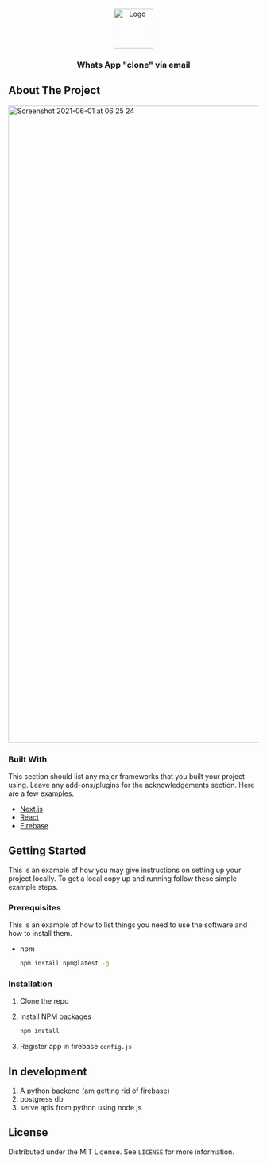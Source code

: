 <!--
*** Thanks for checking out the Best-README-Template. If you have a suggestion
*** that would make this better, please fork the repo and create a pull request
*** or simply open an issue with the tag "enhancement".
*** Thanks again! Now go create something AMAZING! :D
-->



<!-- PROJECT SHIELDS -->
<!--
*** I'm using markdown "reference style" links for readability.
*** Reference links are enclosed in brackets [ ] instead of parentheses ( ).
*** See the bottom of this document for the declaration of the reference variables
*** for contributors-url, forks-url, etc. This is an optional, concise syntax you may use.
*** https://www.markdownguide.org/basic-syntax/#reference-style-links
-->



<!-- PROJECT LOGO -->
<br />
<p align="center">
  <a >
    <img src="https://assets.stickpng.com/images/580b57fcd9996e24bc43c543.png" alt="Logo" width="80" height="80">
  </a>

  <h3 align="center">Whats App "clone" via email</h3>

</p>




<!-- ABOUT THE PROJECT -->
## About The Project

<img width="1280" alt="Screenshot 2021-06-01 at 06 25 24" src="https://user-images.githubusercontent.com/32637200/120262294-2bc8c300-c2a2-11eb-8f6d-aa6ace8cfce1.png">


### Built With

This section should list any major frameworks that you built your project using. Leave any add-ons/plugins for the acknowledgements section. Here are a few examples.
* [Next.js](https://getbootstrap.com)
* [React](https://jquery.com)
* [Firebase](https://laravel.com)



<!-- GETTING STARTED -->
## Getting Started

This is an example of how you may give instructions on setting up your project locally.
To get a local copy up and running follow these simple example steps.

### Prerequisites

This is an example of how to list things you need to use the software and how to install them.
* npm
  ```sh
  npm install npm@latest -g
  ```

### Installation

1. Clone the repo
   
2. Install NPM packages
   ```sh
   npm install
   ```
3. Register app in firebase `config.js`
 

## In development 

1. A python backend (am getting rid of firebase)
2. postgress db
3. serve apis from python using node js 

<!-- LICENSE -->
## License

Distributed under the MIT License. See `LICENSE` for more information.


